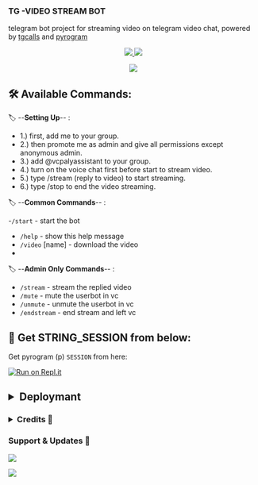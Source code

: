 ### TG -VIDEO STREAM BOT

telegram bot project for streaming video on telegram video chat, powered by [tgcalls](https://github.com/MarshalX/tgcalls) and [pyrogram](https://github.com/pyrogram/pyrogram)

<p align="center">
  <a href="https://github.com/youtubeslgeekshow/Video-call-bot/stargazers">
    <img src="https://img.shields.io/github/stars/youtubeslgeekshow/Video-call-bot?style=social">

  </a>
  
  <a href="https://github.com/youtubeslgeekshow/Video-call-bot/fork">
    <img src="https://img.shields.io/github/forks/youtubeslgeekshow/Video-call-bot?label=Fork&style=social">

  </a>  
</p>

<p align="center">
  <img src="https://telegra.ph/file/fbaa59ace54321ed1212a.jpg">
</p>

## 🛠 Available Commands:

🏷️ --**Setting Up**-- :
- 1.) first, add me to your group.
- 2.) then promote me as admin and give all permissions except anonymous admin.
- 3.) add @vcpalyassistant to your group.
- 4.) turn on the voice chat first before start to stream video.
- 5.) type /stream (reply to video) to start streaming.
- 6.) type /stop to end the video streaming.

🏷️ --**Common Commands**-- :

-`/start` - start the bot
- `/help` - show this help message
- `/video` [name] - download the video
- 
🏷️ --**Admin Only Commands**-- :

- `/stream` - stream the replied video
- `/mute` - mute the userbot in vc
- `/unmute` - unmute the userbot in vc
- `/endstream` - end stream and left vc


## 🍁 Get STRING_SESSION from below:

Get pyrogram (p)  `SESSION` from here:

[![Run on Repl.it](https://repl.it/badge/github/ChankitSaini/GenerateStringSession)](https://replit.com/@vcsession/VCPlayBot?v=1)

 <h2> <details>
  <summary><b>Deploymant</b></summary>

##  deploy to Heroku 
The easy way to host this bot

[![Deploy](https://www.herokucdn.com/deploy/button.svg)](https://heroku.com/deploy?template=https://github.com/youtubeslgeekshow/Video-call-bot)

# Deploy On Railway
[![Deploy+on+Railway](https://railway.app/button.svg)](https://railway.app/new/template?template=https://github.com/youtubeslgeekshow/Video-call-bot&envs=API_ID,API_HASH,BOT_TOKEN,SESSION_NAME)
  
## VPS Deployment
```
- sudo apt update && ugrade -y
- sudo apt install python3-pip -y virtualenv
- sudo apt install ffmpeg -y
- git clone https://github.com/youtubeslgeekshow/TG-video-stream-bot  #Clone your repo.
- cd video-stream
- virtualenv env #Create Virtual Environment.
- source env/bin/activate #Activate Virtual Environment
- pip3 install --upgrade pip
- pip3 install -U -r requirements.txt
- sudo nano config.py #Fill it with your variables value.
- python3 -m bot
```
 </details> </h2>

 <h3> <details>
  <summary><b>Credits 💖</b></summary>


- [Levina](https://github.com/levina-lab) first coder
- [vivek-tp](https://github.com/vivek-tp) Fsub added
- [MarshalX](https://github.com/MarshalX) for [pytgcalls](https://github.com/MarshalX)
- [Dan](https://github.com/delivrance) for [Pyrogram](https://github.com/pyrogram) 
</details> </h3>

### Support & Updates 🌹
<a href="https://t.me/slbotzone"><img src="https://img.shields.io/badge/Join-Group%20Support-blue.svg?style=for-the-badge&logo=Telegram">

</a> <a href="https://t.me/SL_bot_zone"><img src="https://img.shields.io/badge/Join-Updates%20Channel-blue.svg?style=for-the-badge&logo=Telegram"></a>

